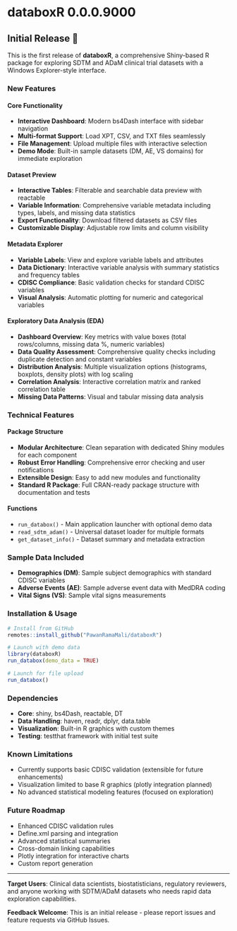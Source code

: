 # databoxR 0.0.0.9000

## Initial Release 🚀

This is the first release of **databoxR**, a comprehensive Shiny-based R package for exploring SDTM and ADaM clinical trial datasets with a Windows Explorer-style interface.

### New Features

#### Core Functionality
* **Interactive Dashboard**: Modern bs4Dash interface with sidebar navigation
* **Multi-format Support**: Load XPT, CSV, and TXT files seamlessly
* **File Management**: Upload multiple files with interactive selection
* **Demo Mode**: Built-in sample datasets (DM, AE, VS domains) for immediate exploration

#### Dataset Preview
* **Interactive Tables**: Filterable and searchable data preview with reactable
* **Variable Information**: Comprehensive variable metadata including types, labels, and missing data statistics
* **Export Functionality**: Download filtered datasets as CSV files
* **Customizable Display**: Adjustable row limits and column visibility

#### Metadata Explorer
* **Variable Labels**: View and explore variable labels and attributes
* **Data Dictionary**: Interactive variable analysis with summary statistics and frequency tables
* **CDISC Compliance**: Basic validation checks for standard CDISC variables
* **Visual Analysis**: Automatic plotting for numeric and categorical variables

#### Exploratory Data Analysis (EDA)
* **Dashboard Overview**: Key metrics with value boxes (total rows/columns, missing data %, numeric variables)
* **Data Quality Assessment**: Comprehensive quality checks including duplicate detection and constant variables
* **Distribution Analysis**: Multiple visualization options (histograms, boxplots, density plots) with log scaling
* **Correlation Analysis**: Interactive correlation matrix and ranked correlation table
* **Missing Data Patterns**: Visual and tabular missing data analysis

### Technical Features

#### Package Structure
* **Modular Architecture**: Clean separation with dedicated Shiny modules for each component
* **Robust Error Handling**: Comprehensive error checking and user notifications
* **Extensible Design**: Easy to add new modules and functionality
* **Standard R Package**: Full CRAN-ready package structure with documentation and tests

#### Functions
* `run_databox()` - Main application launcher with optional demo data
* `read_sdtm_adam()` - Universal dataset loader for multiple formats
* `get_dataset_info()` - Dataset summary and metadata extraction

### Sample Data Included
* **Demographics (DM)**: Sample subject demographics with standard CDISC variables
* **Adverse Events (AE)**: Sample adverse event data with MedDRA coding
* **Vital Signs (VS)**: Sample vital signs measurements

### Installation & Usage

```r
# Install from GitHub
remotes::install_github("PawanRamaMali/databoxR")

# Launch with demo data
library(databoxR)
run_databox(demo_data = TRUE)

# Launch for file upload
run_databox()
```

### Dependencies
* **Core**: shiny, bs4Dash, reactable, DT
* **Data Handling**: haven, readr, dplyr, data.table
* **Visualization**: Built-in R graphics with custom themes
* **Testing**: testthat framework with initial test suite

### Known Limitations
* Currently supports basic CDISC validation (extensible for future enhancements)
* Visualization limited to base R graphics (plotly integration planned)
* No advanced statistical modeling features (focused on exploration)

### Future Roadmap
* Enhanced CDISC validation rules
* Define.xml parsing and integration  
* Advanced statistical summaries
* Cross-domain linking capabilities
* Plotly integration for interactive charts
* Custom report generation

---

**Target Users**: Clinical data scientists, biostatisticians, regulatory reviewers, and anyone working with SDTM/ADaM datasets who needs rapid data exploration capabilities.

**Feedback Welcome**: This is an initial release - please report issues and feature requests via GitHub Issues.